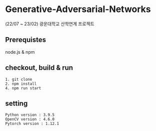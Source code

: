# Generative-Adversarial-Networks
(22/07 ~ 23/02) 광운대학교 산학연계 프로젝트

## Prerequistes

node.js & npm

## checkout, build & run

```
1. git clone
2. npm install 
4. npm run start
```

## setting
```
Python version : 3.9.5
OpenCV version : 4.6.0
Pytorch version : 1.12.1
```
